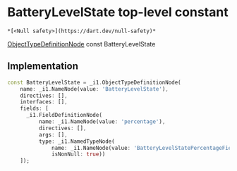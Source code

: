 


# BatteryLevelState top-level constant






    *[<Null safety>](https://dart.dev/null-safety)*


[ObjectTypeDefinitionNode](https://pub.dev/documentation/gql/0.13.0/ast/ObjectTypeDefinitionNode-class.html) const BatteryLevelState
  







## Implementation

```dart
const BatteryLevelState = _i1.ObjectTypeDefinitionNode(
    name: _i1.NameNode(value: 'BatteryLevelState'),
    directives: [],
    interfaces: [],
    fields: [
      _i1.FieldDefinitionNode(
          name: _i1.NameNode(value: 'percentage'),
          directives: [],
          args: [],
          type: _i1.NamedTypeNode(
              name: _i1.NameNode(value: 'BatteryLevelStatePercentageField'),
              isNonNull: true))
    ]);
```









